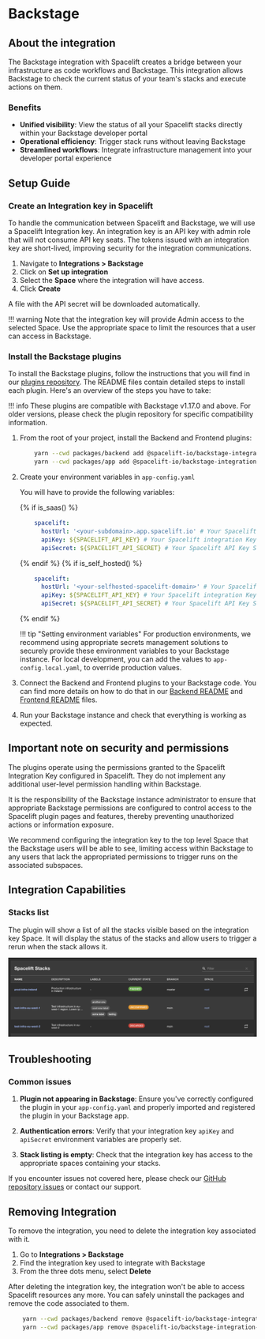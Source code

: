 # Backstage

## About the integration

The Backstage integration with Spacelift creates a bridge between your infrastructure as code workflows and Backstage.
This integration allows Backstage to check the current status of your team's stacks and execute actions on them.

### Benefits

- **Unified visibility**: View the status of all your Spacelift stacks directly within your Backstage developer portal
- **Operational efficiency**: Trigger stack runs without leaving Backstage
- **Streamlined workflows**: Integrate infrastructure management into your developer portal experience

## Setup Guide

### Create an Integration key in Spacelift

To handle the communication between Spacelift and Backstage, we will use a Spacelift Integration key. An integration key is an API key with admin role that will not consume API key seats. The tokens issued with an integration key are short-lived, improving security for the integration communications.

1. Navigate to **Integrations > Backstage**
2. Click on **Set up integration**
3. Select the **Space** where the integration will have access.
4. Click **Create**

A file with the API secret will be downloaded automatically.

!!! warning
    Note that the integration key will provide Admin access to the selected Space. Use the appropriate space to limit the resources that a user can access in Backstage.

### Install the Backstage plugins

To install the Backstage plugins, follow the instructions that you will find in our [plugins repository](https://github.com/spacelift-io/backstage-plugins). The README files contain detailed steps to install each plugin. Here's an overview of the steps you have to take:

!!! info
    These plugins are compatible with Backstage v1.17.0 and above. For older versions, please check the plugin repository for specific compatibility information.

1. From the root of your project, install the Backend and Frontend plugins:

    ```sh
        yarn --cwd packages/backend add @spacelift-io/backstage-integration-backend
        yarn --cwd packages/app add @spacelift-io/backstage-integration-frontend
    ```

2. Create your environment variables in `app-config.yaml`

    You will have to provide the following variables:

    {% if is_saas() %}

    ```yaml
        spacelift:
          hostUrl: '<your-subdomain>.app.spacelift.io' # Your Spacelift instance URL (WITHOUT https://)
          apiKey: ${SPACELIFT_API_KEY} # Your Spacelift integration Key ID
          apiSecret: ${SPACELIFT_API_SECRET} # Your Spacelift API Key Secret
    ```

    {% endif %}
    {% if is_self_hosted() %}

    ```yaml
        spacelift:
          hostUrl: '<your-selfhosted-spacelift-domain>' # Your Spacelift instance URL (WITHOUT https://)
          apiKey: ${SPACELIFT_API_KEY} # Your Spacelift integration Key ID
          apiSecret: ${SPACELIFT_API_SECRET} # Your Spacelift API Key Secret
    ```

    {% endif %}

    !!! tip "Setting environment variables"
        For production environments, we recommend using appropriate secrets management solutions to securely provide these environment variables to your Backstage instance. For local development, you can add the values to `app-config.local.yaml`, to override production values.

3. Connect the Backend and Frontend plugins to your Backstage code.
    You can find more details on how to do that in our [Backend README](https://github.com/spacelift-io/backstage-plugins/blob/main/packages/spacelift-io-backend/README.md) and [Frontend README](https://github.com/spacelift-io/backstage-plugins/blob/main/packages/spacelift-io-frontend/README.md) files.

4. Run your Backstage instance and check that everything is working as expected.

## Important note on security and permissions

The plugins operate using the permissions granted to the Spacelift Integration Key configured in Spacelift. They do not implement any additional user-level permission handling within Backstage.

It is the responsibility of the Backstage instance administrator to ensure that appropriate Backstage permissions are configured to control access to the Spacelift plugin pages and features, thereby preventing unauthorized actions or information exposure.

We recommend configuring the integration key to the top level Space that the Backstage users will be able to see, limiting access within Backstage to any users that lack the appropriated permissions to trigger runs on the associated subspaces.

## Integration Capabilities

### Stacks list

The plugin will show a list of all the stacks visible based on the integration key Space. It will display the status of the stacks and allow users to trigger a rerun when the stack allows it.

![](../../assets/screenshots/integrations/external/backstage-integration-plugin.png)

## Troubleshooting

### Common issues

1. **Plugin not appearing in Backstage**: Ensure you've correctly configured the plugin in your `app-config.yaml` and properly imported and registered the plugin in your Backstage app.

2. **Authentication errors**: Verify that your integration key `apiKey` and `apiSecret` environment variables are properly set.

3. **Stack listing is empty**: Check that the integration key has access to the appropriate spaces containing your stacks.

If you encounter issues not covered here, please check our [GitHub repository issues](https://github.com/spacelift-io/backstage-plugins/issues) or contact our support.

## Removing Integration

To remove the integration, you need to delete the integration key associated with it.

1. Go to **Integrations > Backstage**
2. Find the integration key used to integrate with Backstage
3. From the three dots menu, select **Delete**

After deleting the integration key, the integration won't be able to access Spacelift resources any more.
You can safely uninstall the packages and remove the code associated to them.

```sh
    yarn --cwd packages/backend remove @spacelift-io/backstage-integration-backend
    yarn --cwd packages/app remove @spacelift-io/backstage-integration-frontend
```
